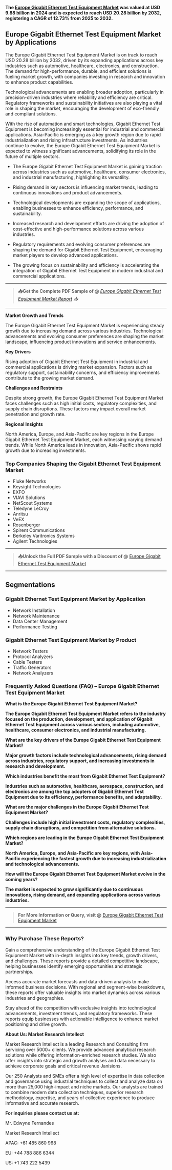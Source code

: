 <p><strong>The <a href="https://www.marketresearchintellect.com/download-sample/?rid=457939&amp;utm_source=Pulse-April-Europe&amp;utm_medium=852">Europe Gigabit Ethernet Test Equipment Market</a> was valued at USD 9.88 billion in 2024 and is expected to reach USD 20.28 billion by 2032, registering a CAGR of 12.73% from 2025 to 2032.</strong></p><h2>Europe Gigabit Ethernet Test Equipment Market by Applications&nbsp;</h2><p><p>The Europe Gigabit Ethernet Test Equipment Market is on track to reach USD 20.28 billion by 2032, driven by its expanding applications across key industries such as automotive, healthcare, electronics, and construction. The demand for high-performance, durable, and efficient solutions is fueling market growth, with companies investing in research and innovation to enhance product capabilities.</p><p>Technological advancements are enabling broader adoption, particularly in precision-driven industries where reliability and efficiency are critical. Regulatory frameworks and sustainability initiatives are also playing a vital role in shaping the market, encouraging the development of eco-friendly and compliant solutions.</p><p>With the rise of automation and smart technologies, Gigabit Ethernet Test Equipment is becoming increasingly essential for industrial and commercial applications. Asia-Pacific is emerging as a key growth region due to rapid industrialization and rising infrastructure investments. As industries continue to evolve, the Europe Gigabit Ethernet Test Equipment Market is expected to witness significant advancements, solidifying its role in the future of multiple sectors.</p></p><ul><li><p>The Europe Gigabit Ethernet Test Equipment Market is gaining traction across industries such as automotive, healthcare, consumer electronics, and industrial manufacturing, highlighting its versatility.</p></li><li><p>Rising demand in key sectors is influencing market trends, leading to continuous innovations and product advancements.</p></li><li><p>Technological developments are expanding the scope of applications, enabling businesses to enhance efficiency, performance, and sustainability.</p></li><li><p>Increased research and development efforts are driving the adoption of cost-effective and high-performance solutions across various industries.</p></li><li><p>Regulatory requirements and evolving consumer preferences are shaping the demand for Gigabit Ethernet Test Equipment, encouraging market players to develop advanced applications.</p></li><li><p>The growing focus on sustainability and efficiency is accelerating the integration of Gigabit Ethernet Test Equipment in modern industrial and commercial applications.</p></li></ul><hr /><blockquote><p><strong><span class="font-[700]">📥Get the Complete PDF Sample of @ </span></strong><em><span class="font-[700]"><a href="https://www.marketresearchintellect.com/download-sample/?rid=457939&amp;utm_source=Pulse-April-Europe&amp;utm_medium=852" target="_blank" data-tracking-control-name="article-ssr-frontend-pulse_little-text-block" data-tracking-will-navigate="" data-test-link="">Europe Gigabit Ethernet Test Equipment Market Report</a>&nbsp;📥</span></em></p></blockquote><hr /><p class="" data-start="77" data-end="360"><strong data-start="77" data-end="105">Market Growth and Trends</strong></p><p class="" data-start="77" data-end="360">The Europe Gigabit Ethernet Test Equipment Market is experiencing steady growth due to increasing demand across various industries. Technological advancements and evolving consumer preferences are shaping the market landscape, influencing product innovations and service enhancements.</p><p class="" data-start="362" data-end="606"><strong data-start="362" data-end="377">Key Drivers</strong></p><p class="" data-start="362" data-end="606">Rising adoption of Gigabit Ethernet Test Equipment in industrial and commercial applications is driving market expansion. Factors such as regulatory support, sustainability concerns, and efficiency improvements contribute to the growing market demand.</p><p class="" data-start="608" data-end="849"><strong data-start="608" data-end="637">Challenges and Restraints</strong></p><p class="" data-start="608" data-end="849">Despite strong growth, the Europe Gigabit Ethernet Test Equipment Market faces challenges such as high initial costs, regulatory complexities, and supply chain disruptions. These factors may impact overall market penetration and growth rate.</p><p class="" data-start="851" data-end="1095"><strong data-start="851" data-end="872">Regional Insights</strong></p><p class="" data-start="851" data-end="1095">North America, Europe, and Asia-Pacific are key regions in the Europe Gigabit Ethernet Test Equipment Market, each witnessing varying demand trends. While North America leads in innovation, Asia-Pacific shows rapid growth due to increasing investments.</p><p><h3>Top Companies Shaping the Gigabit Ethernet Test Equipment Market </h3><ul><li>Fluke Networks</li><li> Keysight Technologies</li><li> EXFO</li><li> VIAVI Solutions</li><li> NetScout Systems</li><li> Teledyne LeCroy</li><li> Anritsu</li><li> VeEX</li><li> Rosenberger</li><li> Spirent Communications</li><li> Berkeley Varitronics Systems</li><li> Agilent Technologies</li></ul></p><hr /><blockquote><p><strong>📥Unlock the Full PDF Sample with a Discount of @</strong> <a href="https://www.marketresearchintellect.com/ask-for-discount/?rid=457939&amp;utm_source=Pulse-April-Europe&amp;utm_medium=852">Europe Gigabit Ethernet Test Equipment Market</a></p></blockquote><hr /><p><h2>Segmentations</h2><h3>Gigabit Ethernet Test Equipment Market by Application</h3><ul><li>Network Installation</li><li> Network Maintenance</li><li> Data Center Management</li><li> Performance Testing</li></ul><h3>Gigabit Ethernet Test Equipment Market by Product</h3><ul><li>Network Testers</li><li> Protocol Analyzers</li><li> Cable Testers</li><li> Traffic Generators</li><li> Network Analyzers</li></ul></p><h3><strong>Frequently Asked Questions (FAQ) &ndash; Europe Gigabit Ethernet Test Equipment Market</strong></h3><p><strong>What is the Europe Gigabit Ethernet Test Equipment Market?</strong></p><p><strong>The Europe Gigabit Ethernet Test Equipment Market refers to the industry focused on the production, development, and application of Gigabit Ethernet Test Equipment across various sectors, including automotive, healthcare, consumer electronics, and industrial manufacturing.</strong></p><p><strong>What are the key drivers of the Europe Gigabit Ethernet Test Equipment Market?</strong></p><p><strong>Major growth factors include technological advancements, rising demand across industries, regulatory support, and increasing investments in research and development.</strong></p><p><strong>Which industries benefit the most from Gigabit Ethernet Test Equipment?</strong></p><p><strong>Industries such as automotive, healthcare, aerospace, construction, and electronics are among the top adopters of Gigabit Ethernet Test Equipment due to its efficiency, performance benefits, and adaptability.</strong></p><p><strong>What are the major challenges in the Europe Gigabit Ethernet Test Equipment Market?</strong></p><p><strong>Challenges include high initial investment costs, regulatory complexities, supply chain disruptions, and competition from alternative solutions.</strong></p><p><strong>Which regions are leading in the Europe Gigabit Ethernet Test Equipment Market?</strong></p><p><strong>North America, Europe, and Asia-Pacific are key regions, with Asia-Pacific experiencing the fastest growth due to increasing industrialization and technological advancements.</strong></p><p><strong>How will the Europe Gigabit Ethernet Test Equipment Market evolve in the coming years?</strong></p><p><strong>The market is expected to grow significantly due to continuous innovations, rising demand, and expanding applications across various industries.</strong></p><hr /><blockquote><p><span class="font-[700]"><strong>For More Information or Query, visit&nbsp;@</strong>&nbsp;</span><span class="font-[700]"><a href="https://www.marketresearchintellect.com/product/global-gigabit-ethernet-test-equipment-market-size-and-forecast/?utm_source=Linkedin&utm_medium=852" target="_blank" data-tracking-control-name="article-ssr-frontend-pulse_little-text-block" data-tracking-will-navigate="" data-test-link="">Europe Gigabit Ethernet Test Equipment Market</a></span></p></blockquote><hr /><h3><strong data-start="0" data-end="31">Why Purchase These Reports?</strong></h3><p class="" data-start="35" data-end="297">Gain a comprehensive understanding of the Europe Gigabit Ethernet Test Equipment Market with in-depth insights into key trends, growth drivers, and challenges. These reports provide a detailed competitive landscape, helping businesses identify emerging opportunities and strategic partnerships.</p><p class="" data-start="299" data-end="540">Access accurate market forecasts and data-driven analysis to make informed business decisions. With regional and segment-wise breakdowns, these reports offer valuable insights into market dynamics across various industries and geographies.</p><p class="" data-start="542" data-end="784">Stay ahead of the competition with exclusive insights into technological advancements, investment trends, and regulatory frameworks. These reports equip businesses with actionable intelligence to enhance market positioning and drive growth.</p><p><strong><span class="font-[700]">About Us: Market Research Intellect</span></strong></p><p><span class="">Market Research Intellect is a leading Research and Consulting firm servicing over 5000+ clients. We provide advanced analytical research solutions while offering information-enriched research studies.&nbsp;</span>We also offer insights into strategic and growth analyses and data necessary to achieve corporate goals and critical revenue Janisions.</p><p><span class="">Our 250 Analysts and SMEs offer a high level of expertise in data collection and governance using industrial techniques to collect and analyze data on more than 25,000 high-impact and niche markets. Our analysts are trained to combine modern data collection techniques, superior research methodology, expertise, and years of collective experience to produce informative and accurate research.</span></p><p><strong>For inquiries please contact us at:</strong></p><p>Mr. Edwyne Fernandes</p><p>Market Research Intellect</p><p>APAC: +61 485 860 968</p><p>EU: +44 788 886 6344</p><p>US: +1 743 222 5439</p>